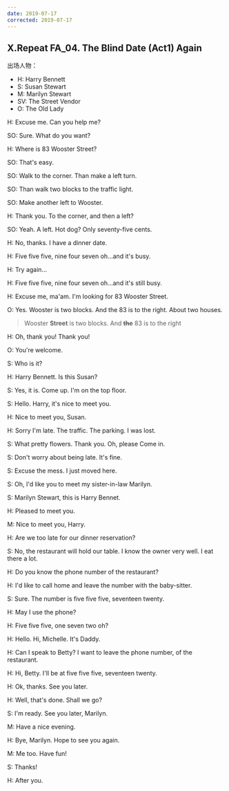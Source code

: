```yaml
---
date: 2019-07-17
corrected: 2019-07-17
---
```


## X.Repeat FA_04. The Blind Date (Act1) Again

出场人物：

- H: Harry Bennett
- S: Susan Stewart
- M: Marilyn Stewart
- SV: The Street Vendor
- O: The Old Lady

H: Excuse me. Can you help me?

SO: Sure. What do you want?

H: Where is 83 Wooster Street?

SO: That's easy.

SO: Walk to the corner. Than make a left turn.

SO: Than walk two blocks to the traffic light.

SO: Make another left to Wooster.

H: Thank you. To the corner, and then a left?

SO: Yeah. A left. Hot dog? Only seventy-five cents.

H: No, thanks. I have a dinner date.

H: Five five five, nine four seven oh...and it's busy.

H: Try again...

H: Five five five, nine four seven oh...and it's still busy.

H: Excuse me, ma'am. I'm looking for 83 Wooster Street.

O: Yes. Wooster is two blocks. And the 83 is to the right. About two houses.

> Wooster **Street** is two blocks. And **~~the~~** 83 is to the right

H: Oh, thank you! Thank you!

O: You're welcome.

S: Who is it?

H: Harry Bennett. Is this Susan?

S: Yes, it is. Come up. I'm on the top floor.

S: Hello. Harry, it's nice to meet you.

H: Nice to meet you, Susan.

H: Sorry I'm late. The traffic. The parking. I was lost.

S: What pretty flowers. Thank you. Oh, please Come in.

S: Don't worry about being late. It's fine.

S: Excuse the mess. I just moved here.

S: Oh, I'd like you to meet my sister-in-law Marilyn.

S: Marilyn Stewart, this is Harry Bennet.

H: Pleased to meet you.

M: Nice to meet you, Harry.

H: Are we too late for our dinner reservation?

S: No, the restaurant will hold our table. I know the owner very well. I eat there a lot.

H: Do you know the phone number of the restaurant?

H: I'd like to call home and leave the number with the baby-sitter.

S: Sure. The number is five five five, seventeen twenty.

H: May I use the phone?

H: Five five five, one seven two oh?

H: Hello. Hi, Michelle. It's Daddy.

H: Can I speak to Betty? I want to leave the phone number, of the restaurant.

H: Hi, Betty. I'll be at five five five, seventeen twenty.

H: Ok, thanks. See you later.

H: Well, that's done. Shall we go?

S: I'm ready. See you later, Marilyn.

M: Have a nice evening.

H: Bye, Marilyn. Hope to see you again.

M: Me too. Have fun!

S: Thanks!

H: After you.
